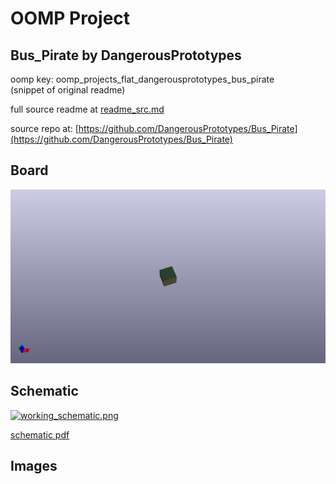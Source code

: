 # OOMP Project  
## Bus_Pirate  by DangerousPrototypes  
  
oomp key: oomp_projects_flat_dangerousprototypes_bus_pirate  
(snippet of original readme)  
  
  
  full source readme at [readme_src.md](readme_src.md)  
  
source repo at: [https://github.com/DangerousPrototypes/Bus_Pirate](https://github.com/DangerousPrototypes/Bus_Pirate)  
## Board  
  
[![working_3d.png](working_3d_600.png)](working_3d.png)  
## Schematic  
  
[![working_schematic.png](working_schematic_600.png)](working_schematic.png)  
  
[schematic pdf](working_schematic.pdf)  
## Images  
